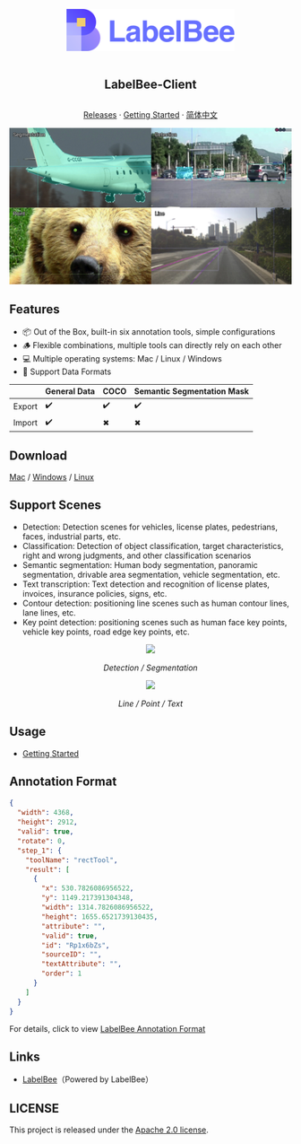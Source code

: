 <div align="center">
<article style="display: flex; flex-direction: column; align-items: center; justify-content: center;">
    <p align="center"><img width="300" src="./src/assets/logo.svg" /></p>
    <h1 style="width: 100%; text-align: center;">LabelBee-Client</h1>
    <p>
        <a href="https://github.com/open-mmlab/labelbee-client/releases">Releases</a>
        ·
        <a href="./docs/README.md" >Getting Started</a>
        ·
        <a href="./README_zh-CN.md" >简体中文</a>
    </p>
</article>
<img style="width: 700px" src="./docs/assets/main.png">

</div>

## Features

- 📦 Out of the Box, built-in six annotation tools, simple configurations
- 🪵 Flexible combinations, multiple tools can directly rely on each other
- 💻 Multiple operating systems: Mac / Linux / Windows
- 🏁 Support Data Formats

|        | General Data | COCO | Semantic Segmentation Mask |
| ------ | ------------ | ---- | -------------------------- |
| Export | ✔️            | ✔️    | ✔️                          |
| Import | ✔️            | ✖    | ✖                          |

## Download

[Mac](https://github.com/open-mmlab/labelbee-client/releases/download/v0.1.0/labelbee-client-0.1.0.dmg) / [Windows](https://github.com/open-mmlab/labelbee-client/releases/download/v0.1.0/labelbee-client.Setup.0.1.0.exe) / [Linux](https://github.com/open-mmlab/labelbee-client/releases/download/v0.1.0/labelbee-client_0.1.0_amd64.deb)

## Support Scenes

- Detection: Detection scenes for vehicles, license plates, pedestrians, faces, industrial parts, etc.
- Classification: Detection of object classification, target characteristics, right and wrong judgments, and other classification scenarios
- Semantic segmentation: Human body segmentation, panoramic segmentation, drivable area segmentation, vehicle segmentation, etc.
- Text transcription: Text detection and recognition of license plates, invoices, insurance policies, signs, etc.
- Contour detection: positioning line scenes such as human contour lines, lane lines, etc.
- Key point detection: positioning scenes such as human face key points, vehicle key points, road edge key points, etc.

<div align="center">
  <img src="./docs/assets/annotation-detection-segmentation.gif"/>

  <i style="text-align: center;">Detection / Segmentation </i>
  
  <img src="./docs/assets/annotation-line-point-text.gif"/>

  <i style="text-align: center;">Line / Point / Text </i>
</p> 
</div>

## Usage

-  [Getting Started](./docs/README.md) 

## Annotation Format

```json
{
  "width": 4368,
  "height": 2912,
  "valid": true,
  "rotate": 0,
  "step_1": {
    "toolName": "rectTool",
    "result": [
      {
        "x": 530.7826086956522,
        "y": 1149.217391304348,
        "width": 1314.7826086956522,
        "height": 1655.6521739130435,
        "attribute": "",
        "valid": true,
        "id": "Rp1x6bZs",
        "sourceID": "",
        "textAttribute": "",
        "order": 1
      }
    ]
  }
}
```
For details, click to view [LabelBee Annotation Format](./docs/annotation/README.md)

## Links

- [LabelBee](https://github.com/open-mmlab/labelbee)（Powered by LabelBee）

## LICENSE

This project is released under the [Apache 2.0 license](./LICENSE).
